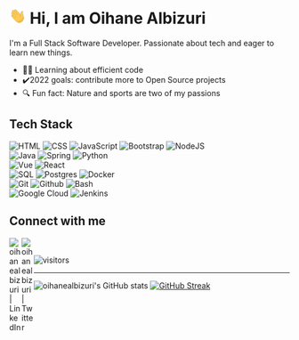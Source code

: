 # <img src="https://raw.githubusercontent.com/ABSphreak/ABSphreak/master/gifs/Hi.gif" width="30px"> Hi, I am Oihane Albizuri
I'm a Full Stack Software Developer. Passionate about tech and eager to learn new things.
- ✍🏻 Learning about efficient code
- ✔️2022 goals: contribute more to Open Source projects
- 🔍 Fun fact: Nature and sports are two of my passions

## Tech Stack
![HTML](https://img.shields.io/badge/HTML5-E34F26?style=for-the-badge&logo=html5&logoColor=white) 
![CSS](https://img.shields.io/badge/CSS-239120?&style=for-the-badge&logo=css3&logoColor=white)
![JavaScript](https://img.shields.io/badge/JavaScript-F7DF1E?style=for-the-badge&logo=javascript&logoColor=black)
![Bootstrap](https://img.shields.io/badge/Bootstrap-563D7C?style=for-the-badge&logo=bootstrap&logoColor=white)
![NodeJS](https://img.shields.io/badge/Node.js-43853D?style=for-the-badge&logo=node.js&logoColor=white)
<br/>
![Java](https://img.shields.io/badge/Java-ED8B00?style=for-the-badge&logo=java&logoColor=white)
![Spring](https://img.shields.io/badge/Spring-6DB33F?style=for-the-badge&logo=spring&logoColor=white)
![Python](	https://img.shields.io/badge/Python-14354C?style=for-the-badge&logo=python&logoColor=white)
<br/>
![Vue](https://img.shields.io/badge/Vue.js-35495E?style=for-the-badge&logo=vue.js&logoColor=4FC08D)
![React](https://img.shields.io/badge/React-20232A?style=for-the-badge&logo=react&logoColor=61DAFB)
<br/>
![SQL](https://img.shields.io/badge/-SQL-000?style=for-the-badge&logo=MySQL&logoColor=white)
![Postgres](https://img.shields.io/badge/PostgreSQL-316192?style=for-the-badge&logo=postgresql&logoColor=white)
![Docker](https://img.shields.io/badge/docker%20-%230db7ed.svg?&style=for-the-badge&logo=docker&logoColor=white)
<br/>
![Git](https://img.shields.io/badge/git%20-%23F05033.svg?&style=for-the-badge&logo=git&logoColor=white)
![Github](https://img.shields.io/badge/github%20-%23121011.svg?&style=for-the-badge&logo=github&logoColor=white)
![Bash](https://img.shields.io/badge/Shell_Script-121011?style=for-the-badge&logo=gnu-bash&logoColor=white)
<br/>
![Google Cloud](https://img.shields.io/badge/Google_Cloud-4285F4?style=for-the-badge&logo=google-cloud&logoColor=white)
![Jenkins](https://img.shields.io/badge/-Jenkins-cc0000?&style=for-the-badge&logo=Jenkins&logoColor=white)

## Connect with me
[<img align="left" alt="oihanealbizuri | LinkedIn" width="22px" src="https://cdn.jsdelivr.net/npm/simple-icons@v3/icons/linkedin.svg" />][linkedin]
[<img align="left" alt="oihanealbizuri | Twitter" width="22px" src="https://cdn.jsdelivr.net/npm/simple-icons@v3/icons/twitter.svg" />][twitter]
<br/>

![visitors](https://visitor-badge.glitch.me/badge?page_id=oihanealbizuri/oihanealbizuri)

---
![oihanealbizuri's GitHub stats](https://github-readme-stats.vercel.app/api?username=oihanealbizuri&count_private=true&show_icons=true&theme=nord) [![GitHub Streak](https://github-readme-streak-stats.herokuapp.com?user=oihanealbizuri&theme=nord)](https://git.io/streak-stats)

[linkedin]: https://www.linkedin.com/in/oihanealbizuri/
[twitter]: https://twitter.com/oihanealbizuri
